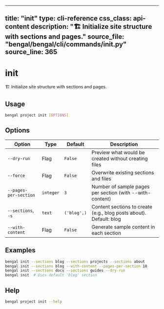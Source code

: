 
---
title: "init"
type: cli-reference
css_class: api-content
description: "🏗️  Initialize site structure with sections and pages."
source_file: "bengal/bengal/cli/commands/init.py"
source_line: 365
---

# init

🏗️  Initialize site structure with sections and pages.


## Usage

```bash
bengal project init [OPTIONS]
```


## Options

| Option | Type | Default | Description |
|--------|------|---------|-------------|
| `--dry-run` |Flag |`False` |Preview what would be created without creating files |
| `--force` |Flag |`False` |Overwrite existing sections and files |
| `--pages-per-section` |`integer` |`3` |Number of sample pages per section (with --with-content) |
| `--sections`, `-s` |`text` |`('blog',)` |Content sections to create (e.g., blog posts about). Default: blog |
| `--with-content` |Flag |`False` |Generate sample content in each section |


## Examples

```bash
bengal init --sections blog --sections projects --sections about
bengal init --sections blog --with-content --pages-per-section 10
bengal init --sections docs --sections guides --dry-run
bengal init  # Uses default 'blog' section
```



## Help

```bash
bengal project init --help
```